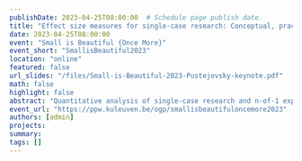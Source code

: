 ```yaml
---
publishDate: 2023-04-25T08:00:00  # Schedule page publish date.
title: "Effect size measures for single-case research: Conceptual, practical, and statistical considerations"
date: 2023-04-25T08:00:00
event: "Small is Beautiful {Once More}"
event_short: "SmallisBeautiful2023"
location: "online"
featured: false
url_slides: "/files/Small-is-Beautiful-2023-Pustejovsky-keynote.pdf"
math: false
highlight: false
abstract: "Quantitative analysis of single-case research and n-of-1 experiments often focuses on calculation of effect size measures, or numerical indices describing the direction and strength of an intervention’s effect on an outcome for the participating cases. Many different effect size measures have been proposed specifically for use with single-case research designs—so many, in fact, that researchers may find it difficult to choose among the wide array of options that have been proposed. In this talk, I will first discuss the purpose of using effect size measures and highlight some conceptual considerations that should inform the choice among available measures. I argue that effect size measures should be selected by considering the properties of the outcome variable, the anticipated form of intervention’s effect on that outcome, and the level of analysis (i.e., individual-level or study-level) in order to identify an index that is interpretable and can be meaningfully compared from one study to another. I then survey some of the available effect size measures, highlight practical tools for carrying out the calculations, and discuss some of the statistical issues that arise in applying effect sizes to data from single-case and n-of-1 designs."
event_url: "https://ppw.kuleuven.be/ogp/smallisbeautifuloncemore2023"
authors: [admin]
projects: 
summary: 
tags: []
---
```


